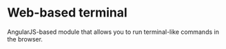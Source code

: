 # Web-based terminal

AngularJS-based module that allows you to run terminal-like commands in the browser.
